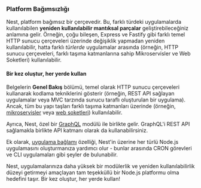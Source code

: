 ### Platform Bağımsızlığı

Nest, platform bağımsız bir çerçevedir. Bu, farklı türdeki uygulamalarda kullanılabilen **yeniden kullanılabilir mantıksal parçalar** geliştirebileceğiniz anlamına gelir. Örneğin, çoğu bileşen, Express ve Fastify gibi farklı temel HTTP sunucu çerçeveleri üzerinde değişiklik yapmadan yeniden kullanılabilir, hatta farklı _türlerde_ uygulamalar arasında (örneğin, HTTP sunucu çerçeveleri, farklı taşıma katmanlarına sahip Mikroservisler ve Web Soketleri) kullanılabilir.

#### Bir kez oluştur, her yerde kullan

Belgelerin **Genel Bakış** bölümü, temel olarak HTTP sunucu çerçeveleri kullanarak kodlama tekniklerini gösterir (örneğin, REST API sağlayan uygulamalar veya MVC tarzında sunucu taraflı oluşturulan bir uygulama). Ancak, tüm bu yapı taşları farklı taşıma katmanları üzerinde (örneğin, [mikroservisler](/docs/microservices/basics) veya [web soketleri](/docs/websockets/gateways)) kullanılabilir.

Ayrıca, Nest, özel bir [GraphQL](/docs/graphql/quick-start) modülü ile birlikte gelir. GraphQL'i REST API sağlamakla birlikte API katmanı olarak da kullanabilirsiniz.

Ek olarak, [uygulama bağlamı](/docs/application-context) özelliği, Nest'in üzerine her türlü Node.js uygulamasını oluşturmanıza yardımcı olur - bunlar arasında CRON görevleri ve CLI uygulamaları gibi şeyler de bulunabilir.

Nest, uygulamalarınıza daha yüksek bir modülerlik ve yeniden kullanılabilirlik düzeyi getirmeyi amaçlayan tam teşekküllü bir Node.js platformu olma hedefini taşır. Bir kez oluştur, her yerde kullan!